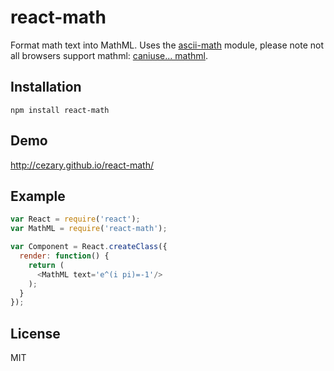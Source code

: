 # react-math

Format math text into MathML. Uses the [ascii-math](https://github.com/ForbesLindesay/ascii-math) module, please note not all browsers support mathml: [caniuse... mathml](http://caniuse.com/#feat=mathml).

## Installation

```
npm install react-math
```

## Demo

http://cezary.github.io/react-math/

## Example

```javascript
var React = require('react');
var MathML = require('react-math');

var Component = React.createClass({
  render: function() {
    return (
      <MathML text='e^(i pi)=-1'/>
    );
  }
});
```

## License

MIT
